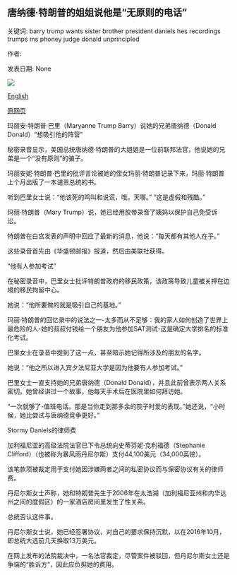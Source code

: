 ## 唐纳德·特朗普的姐姐说他是“无原则的电话”

关键词: barry trump wants sister brother president daniels hes recordings trumps ms phoney judge donald unprincipled

作者: 

发表日期: None

![](https://ichef.bbci.co.uk/news/1024/branded_news/9693/production/_114074583_gettyimages-81510354.jpg)

[English](Donald%20Trump%27s%20sister%20says%20he%27s%20an%20%27unprincipled%20phoney%27.md)

[原网页](https://www.bbc.com/news/world-us-canada-53881222)

玛丽安·特朗普·巴里（Maryanne Trump Barry）说她的兄弟唐纳德（Donald Donald）“想吸引他的阵营”

秘密录音显示，美国总统唐纳德·特朗普的大姐姐是一位前联邦法官，他说她的兄弟是一个“没有原则”的骗子。

玛丽安妮·特朗普·巴里的批评言论被她的侄女玛丽·特朗普记录下来，玛丽·特朗普上个月出版了一本谴责总统的书。

听到巴里女士说：“他该死的鸣叫和说谎，哦，天哪。” “这是虚假和残酷。”

玛丽·特朗普（Mary Trump）说，她已经用胶带录音了姨妈以保护自己免受诉讼。

特朗普在白宫发表的声明中回应了最新的消息，他说：“每天都有其他人在乎。”

这些录音首先由《华盛顿邮报》报道，然后由美联社获得。

“他有人参加考试”

在秘密录音中，巴里女士批评特朗普政府的移民政策，该政策导致儿童被关押在边境的移民拘留中心。

她说：“他所要做的就是吸引自己的基地。”

玛丽·特朗普的回忆录中的说法之一-太多而从不足够：我的家人如何创造了世界上最危险的人-她的叔叔付钱给一个朋友为他参加SAT测试-这是确定大学排名的标准化考试。

巴里女士在录音中提到了这一点，甚至暗示她记得所涉及的朋友的名字。

她说：“他之所以进入宾夕法尼亚大学是因为他要有人参加考试。”

巴里女士一直支持她的兄弟唐纳德（Donald Donald），并且此前曾表示两人关系密切。她曾经讲过一个故事，他每天手术后在医院里如何拜访她。

“一次就够了-值班电话。那是当你走到那多余的院子时爱的表现。”她还说，“小时候，她比尝试与唐纳德竞争更好。”

Stormy Daniels的律师费

加利福尼亚的高级法院法官已下令总统向史蒂芬妮·克利福德（Stephanie Clifford）（也被称为暴风雨丹尼尔斯）支付44,100美元（34,000英镑）。

该笔款项被裁定用于支付她因涉嫌两者之间的私密协议而与保密协议有关的律师费。

丹尼尔斯女士声称，她和特朗普先生于2006年在太浩湖（加利福尼亚州和内华达州之间的度假区）的一家酒店房间里发生了性关系。

总统否认这件事。

丹尼尔斯女士说，她已经签署协议，对自己的要求保持沉默，以在2016年10月，即总统大选前几天换取13万美元。

在网上发布的法院裁决中，一名法官裁定，尽管案件被驳回，但丹尼尔斯女士还是争端的“胜诉方”，因此应负担她的费用。